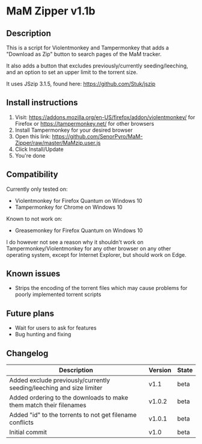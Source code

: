 # MaM Zipper v1.1b

## Description
This is a script for Violentmonkey and Tampermonkey that
adds a "Download as Zip" button to search pages of the MaM tracker.

It also adds a button that excludes previously/currently seeding/leeching, \
and an option to set an upper limit to the torrent size.


It uses JSzip 3.1.5, found here:
https://github.com/Stuk/jszip

## Install instructions

1. Visit: https://addons.mozilla.org/en-US/firefox/addon/violentmonkey/ for Firefox
 or https://tampermonkey.net/ for other browsers
2. Install Tampermonkey for your desired browser
3. Open this link: https://github.com/SenorPyro/MaM-Zipper/raw/master/MaMzip.user.js
4. Click Install/Update
5. You're done

## Compatibility
Currently only tested on: 

* Violentmonkey for Firefox Quantum on Windows 10
* Tampermonkey for Chrome on Windows 10

Known to not work on:

* Greasemonkey for Firefox Quantum on Windows 10

I do however not see a reason why it shouldn't work on Tampermonkey/Violentmonkey
for any other browser on any other operating system, 
except for Internet Explorer, but should work on Edge.

## Known issues
* Strips the encoding of the torrent files which may cause problems for poorly implemented torrent scripts

## Future plans
* Wait for users to ask for features
* Bug hunting and fixing

## Changelog
Description | Version | State
--- | --- | ---
Added exclude previously/currently seeding/leeching and size limiter | v1.1 | beta
Added ordering to the downloads to make them match their filenames | v1.0.2 | beta
Added "id" to the torrents to not get filename conflicts | v1.0.1 | beta
Initial commit | v1.0 | beta
